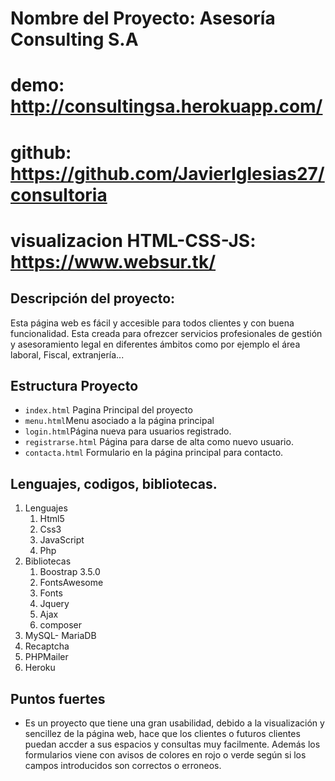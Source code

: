 # Nombre del Proyecto: Asesoría Consulting S.A

# demo: http://consultingsa.herokuapp.com/

# github: https://github.com/JavierIglesias27/consultoria

# visualizacion HTML-CSS-JS: https://www.websur.tk/

## Descripción del proyecto:

Esta página web es fácil y accesible para todos clientes y con buena funcionalidad.
Esta creada para ofrezcer servicios profesionales de gestión y asesoramiento legal en diferentes ámbitos como por ejemplo el área laboral, Fiscal, extranjería...

## Estructura Proyecto

- `index.html` Pagina Principal del proyecto
- `menu.html`Menu asociado a la página principal
- `login.html`Página nueva para usuarios registrado.
- `registrarse.html` Página para darse de alta como nuevo usuario.
- `contacta.html` Formulario en la página principal para contacto.

## Lenguajes, codigos, bibliotecas.

1. Lenguajes
   1. Html5
   2. Css3
   3. JavaScript
   4. Php
2. Bibliotecas
   1. Boostrap 3.5.0
   2. FontsAwesome
   3. Fonts
   4. Jquery
   5. Ajax
   6. composer
3. MySQL- MariaDB
4. Recaptcha
5. PHPMailer
6. Heroku

## Puntos fuertes

- Es un proyecto que tiene una gran usabilidad, debido a la visualización y sencillez de la página web, hace que los clientes o futuros clientes puedan accder a sus espacios y consultas muy facilmente. Además los formularios viene con avisos de colores en rojo o verde según si los campos introducidos son correctos o erroneos.
